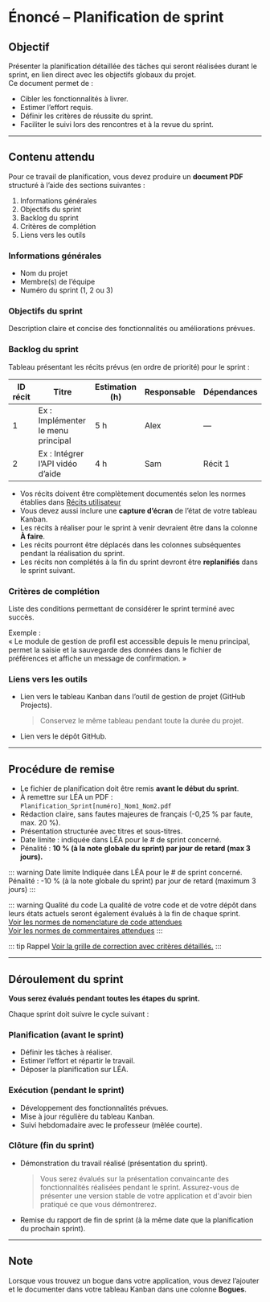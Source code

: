 # Énoncé – Planification de sprint

## Objectif
Présenter la planification détaillée des tâches qui seront réalisées durant le sprint, en lien direct avec les objectifs globaux du projet.  
Ce document permet de :  
- Cibler les fonctionnalités à livrer.  
- Estimer l’effort requis.  
- Définir les critères de réussite du sprint.  
- Faciliter le suivi lors des rencontres et à la revue du sprint.  

---

## Contenu attendu
Pour ce travail de planification, vous devez produire un **document PDF**  structuré à l’aide des sections suivantes :
1) Informations générales
2) Objectifs du sprint
3) Backlog du sprint
4) Critères de complétion
5) Liens vers les outils

### Informations générales
- Nom du projet  
- Membre(s) de l’équipe  
- Numéro du sprint (1, 2 ou 3)  

### Objectifs du sprint
Description claire et concise des fonctionnalités ou améliorations prévues.  

### Backlog du sprint
Tableau présentant les récits prévus (en ordre de priorité) pour le sprint :  

| ID récit | Titre | Estimation (h) | Responsable | Dépendances |
|----------|-------|----------------|-------------|-------------|
| 1 | Ex : Implémenter le menu principal | 5 h | Alex | — |
| 2 | Ex : Intégrer l’API vidéo d’aide | 4 h | Sam | Récit 1 |

- Vos récits doivent être complètement documentés selon les normes établies dans [Récits utilisateur](../ressources/userstory.md)
- Vous devez aussi inclure une **capture d’écran** de l’état de votre tableau Kanban.  
- Les récits à réaliser pour le sprint à venir devraient être dans la colonne **À faire**.
- Les récits pourront être déplacés dans les colonnes subséquentes pendant la réalisation du sprint.  
- Les récits non complétés à la fin du sprint devront être **replanifiés** dans le sprint suivant.  

### Critères de complétion
Liste des conditions permettant de considérer le sprint terminé avec succès.  

Exemple :  
« Le module de gestion de profil est accessible depuis le menu principal, permet la saisie et la sauvegarde des données dans le fichier de préférences et affiche un message de confirmation. »  

### Liens vers les outils
- Lien vers le tableau Kanban dans l’outil de gestion de projet (GitHub Projects).  
  > Conservez le même tableau pendant toute la durée du projet.  
- Lien vers le dépôt GitHub.  

---

## Procédure de remise
- Le fichier de planification doit être remis **avant le début du sprint**.  
- À remettre sur LÉA un PDF : `Planification_Sprint[numéro]_Nom1_Nom2.pdf`  
- Rédaction claire, sans fautes majeures de français (-0,25 % par faute, max. 20 %).  
- Présentation structurée avec titres et sous-titres.  
- Date limite : indiquée dans LÉA pour le # de sprint concerné.  
- Pénalité : **10 % (à la note globale du sprint) par jour de retard (max 3 jours).**  

::: warning Date limite
Indiquée dans LÉA pour le # de sprint concerné.    
Pénalité : -10 % (à la note globale du sprint) par jour de retard (maximum 3 jours)
:::

::: warning Qualité du code
La qualité de votre code et de votre dépôt dans leurs états actuels seront également évalués à la fin de chaque sprint.<br>
[Voir les normes de nomenclature de code attendues](../ressources/normes_nomenclature_code.md)<br>
[Voir les normes de commentaires attendues](../ressources/normes_commentaires.md)
:::

::: tip Rappel
[Voir la grille de correction avec critères détaillés.](../grilles/grille-sprint.md)
:::

---

## Déroulement du sprint
**Vous serez évalués pendant toutes les étapes du sprint.**

Chaque sprint doit suivre le cycle suivant :  

### Planification (avant le sprint)
- Définir les tâches à réaliser.  
- Estimer l’effort et répartir le travail.  
- Déposer la planification sur LÉA.  

### Exécution (pendant le sprint)
- Développement des fonctionnalités prévues.  
- Mise à jour régulière du tableau Kanban.  
- Suivi hebdomadaire avec le professeur (mêlée courte).  

### Clôture (fin du sprint)
- Démonstration du travail réalisé (présentation du sprint).  
  > Vous serez évalués sur la présentation convaincante des fonctionnalités réalisées pendant le sprint.
  > Assurez-vous de présenter une version stable de votre application et d'avoir bien pratiqué ce que vous démontrerez.
- Remise du rapport de fin de sprint (à la même date que la planification du prochain sprint).  

---

## Note
Lorsque vous trouvez un bogue dans votre application, vous devez l’ajouter et le documenter dans votre tableau Kanban dans une colonne **Bogues**.  
